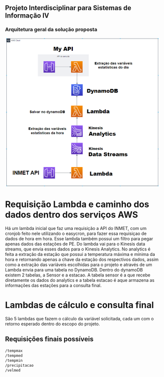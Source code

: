 ## Projeto Interdisciplinar para Sistemas de Informação IV
### Arquitetura geral da solução proposta

<p align="center">
  <img src="./arquitetura-projeto.png" />
</p>

# Requisição Lambda e caminho dos dados dentro dos serviços AWS
Há um lambda inicial que faz uma requisição a API do INMET, com um cronjob feito nele utilizando o easycron, para fazer essa requisiçao de dados de hora em hora. Esse lambda também possui um filtro para pegar apenas dados das estações de PE. Do lambda vai para o Kinesis data streams, que envia esses dados para o Kinesis Analytics. No analytics é feita a extração da estação que possui a temperatura máxima e mínima da hora e retornando apenas a chave da estação dos respectivos dados, assim como a extração das variáveis escolhidas para o projeto e através de um Lambda envia para uma tabela no DynamoDB. Dentro do dynamoDB existem 2 tabelas, a Sensor e a estacao. A tabela sensor é a que recebe diretamente os dados do analytics e a tabela estacao é aque armazena as informações das estações para a consulta final.

# Lambdas de cálculo e consulta final
São 5 lambdas que fazem o cálculo da variável solicitada, cada um com o retorno esperado dentro do escopo do projeto. 


## Requisições finais possíveis

  ```http
/tempmax
/tempmed
/tempmin
/precipitacao
/velmed
  ```
